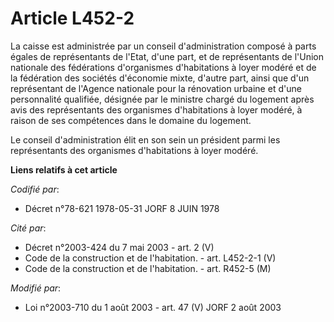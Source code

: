 # Article L452-2

La caisse est administrée par un conseil d'administration composé à parts égales de représentants de l'Etat, d'une part, et
de représentants de l'Union nationale des fédérations d'organismes d'habitations à loyer modéré et de la fédération des
sociétés d'économie mixte, d'autre part, ainsi que d'un représentant de l'Agence nationale pour la rénovation urbaine et
d'une personnalité qualifiée, désignée par le ministre chargé du logement après avis des représentants des organismes
d'habitations à loyer modéré, à raison de ses compétences dans le domaine du logement.

Le conseil d'administration élit en son sein un président parmi les représentants des organismes d'habitations à loyer
modéré.

**Liens relatifs à cet article**

_Codifié par_:

  - Décret n°78-621 1978-05-31 JORF 8 JUIN 1978

_Cité par_:

  - Décret n°2003-424 du 7 mai 2003 - art. 2 (V)
  - Code de la construction et de l'habitation. - art. L452-2-1 (V)
  - Code de la construction et de l'habitation. - art. R452-5 (M)

_Modifié par_:

  - Loi n°2003-710 du 1 août 2003 - art. 47 (V) JORF 2 août 2003
